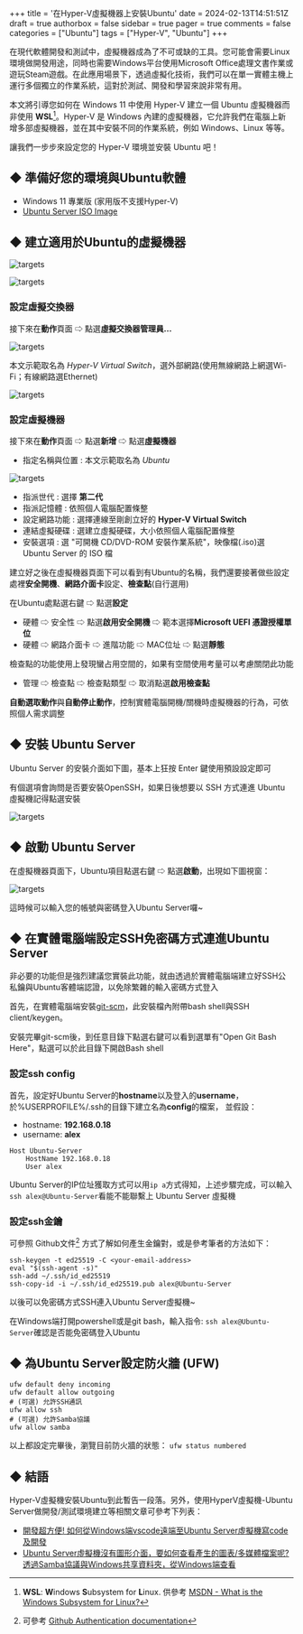 +++
title = '在Hyper-V虛擬機器上安裝Ubuntu'
date = 2024-02-13T14:51:51Z
draft = true
authorbox = false
sidebar = true
pager = true
comments = false
categories = ["Ubuntu"]
tags = ["Hyper-V", "Ubuntu"]
+++

在現代軟體開發和測試中，虛擬機器成為了不可或缺的工具。您可能會需要Linux環境做開發用途，同時也需要Windows平台使用Microsoft Office處理文書作業或遊玩Steam遊戲。在此應用場景下，透過虛擬化技術，我們可以在單一實體主機上運行多個獨立的作業系統，這對於測試、開發和學習來說非常有用。

本文將引導您如何在 Windows 11 中使用 Hyper-V 建立一個 Ubuntu 虛擬機器而非使用 **WSL**[^1]。Hyper-V 是 Windows 內建的虛擬機器，它允許我們在電腦上新增多部虛擬機器，並在其中安裝不同的作業系統，例如 Windows、Linux 等等。

讓我們一步步來設定您的 Hyper-V 環境並安裝 Ubuntu 吧！

[^1]: **WSL**: **W**indows **S**ubsystem for **L**inux. 供參考 [MSDN - What is the Windows Subsystem for Linux?](https://learn.microsoft.com/en-us/windows/wsl/about)

<!--more-->

## ◆ 準備好您的環境與Ubuntu軟體

- Windows 11 專業版 (家用版不支援Hyper-V)
- [Ubuntu Server ISO Image](https://ubuntu.com/download/server)

## ◆ 建立適用於Ubuntu的虛擬機器

![targets](/images/search-hyperv-manager.jpg)

![targets](/images/hyperv-manager-action-view.png)

### 設定虛擬交換器

接下來在**動作**頁面 ⇨ 點選**虛擬交換器管理員...**

![targets](/images/hyperv-virtual-switch-wizard-step1.png)

本文示範取名為 *Hyper-V Virtual Switch*，選外部網路(使用無線網路上網選Wi-Fi；有線網路選Ethernet)

![targets](/images/hyperv-virtual-switch-wizard-step2.png)

### 設定虛擬機器

接下來在**動作**頁面 ⇨ 點選**新增** ⇨ 點選**虛擬機器**

- 指定名稱與位置 : 本文示範取名為 *Ubuntu*

![targets](/images/hyperv-vm-create-wizard-step2.png)

- 指派世代 : 選擇 **第二代**
- 指派記憶體 : 依照個人電腦配置條整
- 設定網路功能 : 選擇連線至剛創立好的 **Hyper-V Virtual Switch**
- 連結虛擬硬碟 : 選建立虛擬硬碟，大小依照個人電腦配置條整
- 安裝選項 : 選 "可開機 CD/DVD-ROM 安裝作業系統"，映像檔(.iso)選 Ubuntu Server 的 ISO 檔

建立好之後在虛擬機器頁面下可以看到有Ubuntu的名稱，我們還要接著做些設定處裡**安全開機**、**網路介面卡**設定、**檢查點**(自行選用)

在Ubuntu處點選右鍵 ⇨ 點選**設定**

- 硬體 ⇨ 安全性 ⇨ 點選**啟用安全開機** ⇨ 範本選擇**Microsoft UEFI 憑證授權單位**
- 硬體 ⇨ 網路介面卡 ⇨ 進階功能 ⇨ MAC位址 ⇨ 點選**靜態**

檢查點的功能使用上發現蠻占用空間的，如果有空間使用考量可以考慮關閉此功能

- 管理 ⇨ 檢查點 ⇨ 檢查點類型 ⇨ 取消點選**啟用檢查點**

**自動選取動作**與**自動停止動作**，控制實體電腦開機/關機時虛擬機器的行為，可依照個人需求調整

## ◆ 安裝 Ubuntu Server

Ubuntu Server 的安裝介面如下圖，基本上狂按 Enter 鍵使用預設設定即可

有個選項會詢問是否要安裝OpenSSH，如果日後想要以 SSH 方式連進 Ubuntu 虛擬機記得點選安裝

![targets](/images/Ubuntu-Server-Install.png)

## ◆ 啟動 Ubuntu Server

在虛擬機器頁面下，Ubuntu項目點選右鍵 ⇨ 點選**啟動**，出現如下圖視窗：

![targets](/images/ubuntu-server-startup.png)

這時候可以輸入您的帳號與密碼登入Ubuntu Server囉~

## ◆ 在實體電腦端設定SSH免密碼方式連進Ubuntu Server

非必要的功能但是強烈建議您實裝此功能，就由透過於實體電腦端建立好SSH公私鑰與Ubuntu客體端認證，以免除繁雜的輸入密碼方式登入

首先，在實體電腦端安裝[git-scm](https://git-scm.com/downloads)，此安裝檔內附帶bash shell與SSH client/keygen。

安裝完畢git-scm後，到任意目錄下點選右鍵可以看到選單有"Open Git Bash Here"，點選可以於此目錄下開啟Bash shell

### 設定ssh config

首先，設定好Ubuntu Server的**hostname**以及登入的**username**，於%USERPROFILE%/.ssh的目錄下建立名為**config**的檔案，
並假設：

- hostname: **192.168.0.18**
- username: **alex**

```
Host Ubuntu-Server
    HostName 192.168.0.18
    User alex
```

Ubuntu Server的IP位址獲取方式可以用`ip a`方式得知，上述步驟完成，可以輸入`ssh alex@Ubuntu-Server`看能不能聯繫上 Ubuntu Server 虛擬機

### 設定ssh金鑰

可參照 Github文件[^2] 方式了解如何產生金鑰對，或是參考筆者的方法如下：

```shell {linenos=inline}
ssh-keygen -t ed25519 -C <your-email-address>
eval "$(ssh-agent -s)"
ssh-add ~/.ssh/id_ed25519
ssh-copy-id -i ~/.ssh/id_ed25519.pub alex@Ubuntu-Server
```

以後可以免密碼方式SSH連入Ubuntu Server虛擬機~

在Windows端打開powershell或是git bash，輸入指令: `ssh alex@Ubuntu-Server`確認是否能免密碼登入Ubuntu

## ◆ 為Ubuntu Server設定防火牆 (UFW)

```shell {linenos=inline}
ufw default deny incoming
ufw default allow outgoing
# (可選) 允許SSH通訊
ufw allow ssh
# (可選) 允許Samba協議
ufw allow samba
```

以上都設定完畢後，瀏覽目前防火牆的狀態： `ufw status numbered`

## ◆ 結語

Hyper-V虛擬機安裝Ubuntu到此暫告一段落。另外，使用HyperV虛擬機-Ubuntu Server做開發/測試環境建立等相關文章可參考下列表：
- [開發超方便! 如何從Windows端vscode遠端至Ubuntu Server虛擬機寫code及開發](/posts/win-vscode-develop-on-hyperv-ubuntu-server)
- [Ubuntu Server虛擬機沒有圖形介面，要如何查看產生的圖表/多媒體檔案呢? 透過Samba協議與Windows共享資料夾，從Windows端查看](/posts/samba-protocol-window-ubuntu)

[^2]: 可參考 [Github Authentication documentation](https://docs.github.com/en/authentication)
